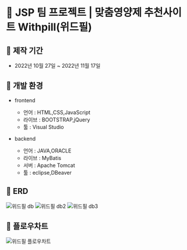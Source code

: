 # 💊 JSP 팀 프로젝트 | 맞춤영양제 추천사이트 Withpill(위드필)

## 🔴 제작 기간
- 2022년 10월 27일 ~ 2022년 11월 17일

## 🔴 개발 환경
- frontend
  - 언어 : HTML,CSS,JavaScript
  - 라이브 : BOOTSTRAP,jQuery
  - 툴 : Visual Studio

- backend
  - 언어 : JAVA,ORACLE
  - 라이브 : MyBatis
  - 서버 : Apache Tomcat
  - 툴 : eclipse,DBeaver 
  
## 🔴 ERD
![위드필 db](https://user-images.githubusercontent.com/117828769/224610117-eabbd5dd-a529-4db1-8bba-f4d72e409462.png)
![위드필 db2](https://user-images.githubusercontent.com/117828769/224610134-a9daaec1-520c-4163-9c63-c402bc508481.png)
![위드필 db3](https://user-images.githubusercontent.com/117828769/224610138-c8b26a2e-7457-4327-90d3-451acfec1e08.png)

## 🔴 플로우차트
![위드필 플로우차트](https://user-images.githubusercontent.com/117828769/224610540-66aa9b24-f3dc-4f9c-92d1-6344a900aff6.png)
